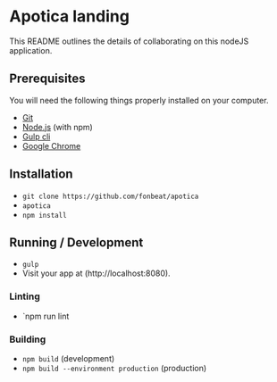 # Apotica landing

This README outlines the details of collaborating on this nodeJS application.

## Prerequisites

You will need the following things properly installed on your computer.

* [Git](https://git-scm.com/)
* [Node.js](https://nodejs.org/) (with npm)
* [Gulp cli](https://gulpjs.com/docs/en/getting-started/quick-start)
* [Google Chrome](https://google.com/chrome/)

## Installation

* `git clone https://github.com/fonbeat/apotica`
* `apotica`
* `npm install`

## Running / Development

* `gulp`
* Visit your app at (http://localhost:8080).

### Linting

* `npm run lint

### Building

* `npm build` (development)
* `npm build --environment production` (production)